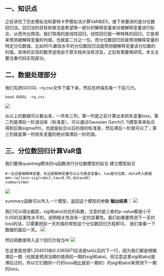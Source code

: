 ## 一、知识点
之前讲完了历史模拟法和蒙特卡罗模拟法计算VaR和ES，接下来要讲的是分位数回归法。回归法的目标和做法是希望用一部分的解释变量来对被解释变量进行拟合，从而作出预测。我们常用的是线性回归，线性回归是一种特殊的回归，它是用来预测被解释变量的均值，也就是二分之一位。而分位数回归则是预测解释变量的特定分位数值，比如95%置信水平的分位数回归法就预测被解释变量该分位数的的值。具体的实现的数学途径由于原文档并没有涉及，之后有需要再研究。本文主要注重代码实现部分。
## 二、数据处理部分
我们先把GOOGL -rq.csv文件下载下来，然后在终端先看一下前几行。
```
head GOOGL -rq.csv
```
![](https://upload-images.jianshu.io/upload_images/2338511-8982fd604dfbd092.png?imageMogr2/auto-orient/strip%7CimageView2/2/w/1240)

从以上的数据可以看出来，一共有三列，第一列是之前计算出来损失变量loss，第二列是滞后一阶波动率（标准差），可以通过Gaussian Garch(1, 1)模型来来拟合得到后取sigma(fit)，也就是拟合以后的值的标准差，然后滞后一阶就可以了；第三列就是第一列损失变量的绝对值滞后一阶的值。
## 三、分位数回归计算VaR值
我们要用quantreg模块的rq函数进行分位数模型的拟合
建立模型拟合
```
#～左边是被解释变量，右边是解释变量可以认为是自变量x，tau是分位数，data传入数据
mm<-rq(loss~sigl+absl,tau=0.95,data=dd)
summary(mm)
```
![](https://upload-images.jianshu.io/upload_images/2338511-670fbc9b4abad87b.png?imageMogr2/auto-orient/strip%7CimageView2/2/w/1240)

summary函数可以传入一个模型，返回这个模型的参数
**输出结果：**
![](https://upload-images.jianshu.io/upload_images/2338511-101e2182b6587908.png?imageMogr2/auto-orient/strip%7CimageView2/2/w/1240)

我们可以得出截距，sigl和absl对应的系数，注意的是三者的p-value都是小于0.05的显著性水平的，说明相关性具有一定的显著性。我们如果要预测下一天的loss的话，只需要把前一天的值的带到这个分位数回归方程即可。
我们查看一下数据的最后一天。
![](https://upload-images.jianshu.io/upload_images/2338511-8217920553110e9e.png?imageMogr2/auto-orient/strip%7CimageView2/2/w/1240)

然后把数值带入这个回归方程当中
![](https://upload-images.jianshu.io/upload_images/2338511-726338cb501e1d37.png?imageMogr2/auto-orient/strip%7CimageView2/2/w/1240)

在这里我觉得1.204513和0.3365871应该是tail以后的下一行，因为我们都是根据滞后一期（也就是预测当期的值用前一期的sigl和absl，但注意这里sigl和absl是滞后过的，所以它们跟同一行的loss相比是前一期的）的sigl和absl来预测下一期的loss。
